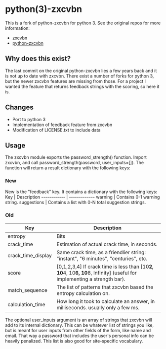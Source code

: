 # python(3)-zxcvbn
This is a fork of python-zxcvbn for python 3.
See the original repos for more information:
* [zxcvbn](https://github.com/dropbox/zxcvbn)
* [python-zxcvbn](https://github.com/dropbox/python-zxcvbn)

## Why does this exist?
The last commit on the original python-zxcvbn lies a few years back and it is not up to date with zxcvbn.
There exist a number of forks for python 3, but the newer zxcvbn features are missing from those.
For a project I wanted the feature that returns feedback strings with the scoring, so here it is.

## Changes
* Port to python 3
* Implementation of feedback feature from zxcvbn
* Modification of LICENSE.txt to include data

## Usage
The zxcvbn module exports the password_strength() function. Import zxcvbn, and call password_strength(password, user_inputs=[]). The function will return a
result dictionary with the following keys:

### New
New is the "feedback" key. It contains a dictionary with the following keys:
Key | Description
------------ | -------------
warning | Contains 0-1 warning string. 
suggestions | Contains a list with 0-N total suggestion strings.

### Old
Key | Description
------------ | -------------
entropy | Bits
crack_time | Estimation of actual crack time, in seconds.
crack_time_display | Same crack time, as a friendlier string: "instant", "6 minutes", "centuries", etc.
score | [0,1,2,3,4] If crack time is less than [10**2, 10**4, 10**6, 10**8, Infinity] (useful for implementing a strength bar).
match_sequence | The list of patterns that zxcvbn based the entropy calculation on.
calculation_time | How long it took to calculate an answer, in milliseconds. usually only a few ms.

The optional user_inputs argument is an array of strings that zxcvbn
will add to its internal dictionary. This can be whatever list of
strings you like, but is meant for user inputs from other fields of the
form, like name and email. That way a password that includes the user's
personal info can be heavily penalized. This list is also good for
site-specific vocabulary.
